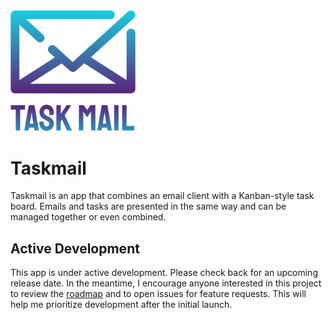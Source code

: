 <img src="media/logo.png" width="200"/>

# Taskmail
Taskmail is an app that combines an email client with a Kanban-style task board. Emails and tasks are presented in the same way and can be managed together or even combined.

## Active Development
This app is under active development. Please check back for an upcoming release date. In the meantime, I encourage anyone interested in this project to review the [roadmap](roadmap.md) and to open issues for feature requests. This will help me prioritize development after the initial launch. 
